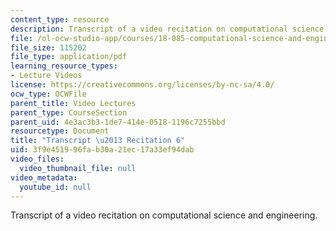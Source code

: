 ```yaml
---
content_type: resource
description: Transcript of a video recitation on computational science and engineering.
file: /ol-ocw-studio-app/courses/18-085-computational-science-and-engineering-i-fall-2008/3f9e451996fab30a21ec17a33ef94dab_18-085F08-R06.pdf
file_size: 115202
file_type: application/pdf
learning_resource_types:
- Lecture Videos
license: https://creativecommons.org/licenses/by-nc-sa/4.0/
ocw_type: OCWFile
parent_title: Video Lectures
parent_type: CourseSection
parent_uid: 4e3ac3b3-1de7-414e-0518-1196c7255bbd
resourcetype: Document
title: "Transcript \u2013 Recitation 6"
uid: 3f9e4519-96fa-b30a-21ec-17a33ef94dab
video_files:
  video_thumbnail_file: null
video_metadata:
  youtube_id: null
---
```

Transcript of a video recitation on computational science and engineering.